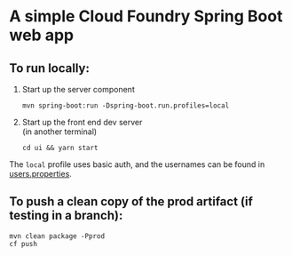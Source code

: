 # A simple Cloud Foundry Spring Boot web app

## To run locally:

1. Start up the server component
    ```
    mvn spring-boot:run -Dspring-boot.run.profiles=local
    ```
2. Start up the front end dev server \
    (in another terminal)
    ```
    cd ui && yarn start
    ```

The `local` profile uses basic auth, and the usernames can be found in [users.properties](src/main/resources/env/local/users.properties).

## To push a clean copy of the prod artifact (if testing in a branch):

```
mvn clean package -Pprod
cf push
```
